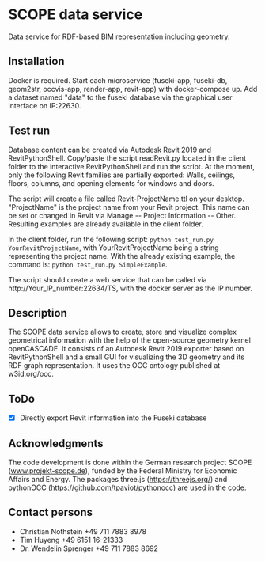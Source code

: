 # SCOPE data service

Data service for RDF-based BIM representation including geometry.

## Installation

Docker is required. Start each microservice (fuseki-app, fuseki-db, geom2str, occvis-app, render-app, revit-app) with docker-compose up.
Add a dataset named "data" to the fuseki database via the graphical user interface on IP:22630. 

## Test run

Database content can be created via Autodesk Revit 2019 and RevitPythonShell. Copy/paste the script readRevit.py located in the client folder to the interactive RevitPythonShell and run the script. At the moment, only the following Revit families are partially exported: Walls, ceilings, floors, columns, and opening elements for windows and doors.

The script will create a file called Revit-ProjectName.ttl on your desktop. "ProjectName" is the project name from your Revit project. This name can be set or changed in Revit via Manage -- Project Information -- Other. Resulting examples are already available in the client folder.

In the client folder, run the following script: `python test_run.py YourRevitProjectName`, with YourRevitProjectName being a string representing the project name. With the already existing example, the command is: `python test_run.py SimpleExample`.

The script should create a web service that can be called via http://Your_IP_number:22634/TS, with the docker server as the IP number.   

## Description

The SCOPE data service allows to create, store and visualize complex geometrical information with the help of the open-source geometry kernel openCASCADE. It consists of an Autodesk Revit 2019 exporter based on RevitPythonShell and a small GUI for visualizing the 3D geometry and its RDF graph representation. It uses the OCC ontology published at w3id.org/occ.

## ToDo
- [x] Directly export Revit information into the Fuseki database

## Acknowledgments

The code development is done within the German research project SCOPE (www.projekt-scope.de), funded by the Federal Ministry for Economic Affairs and Energy. The packages three.js (https://threejs.org/) and pythonOCC (https://github.com/tpaviot/pythonocc) are used in the code.

## Contact persons

- Christian Nothstein +49 711 7883 8978
- Tim Huyeng +49 6151 16-21333
- Dr. Wendelin Sprenger +49 711 7883 8692

